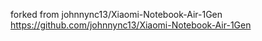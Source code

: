 forked from johnnync13/Xiaomi-Notebook-Air-1Gen
https://github.com/johnnync13/Xiaomi-Notebook-Air-1Gen
